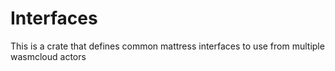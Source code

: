 # Interfaces

This is a crate that defines common mattress interfaces to use from multiple wasmcloud actors
